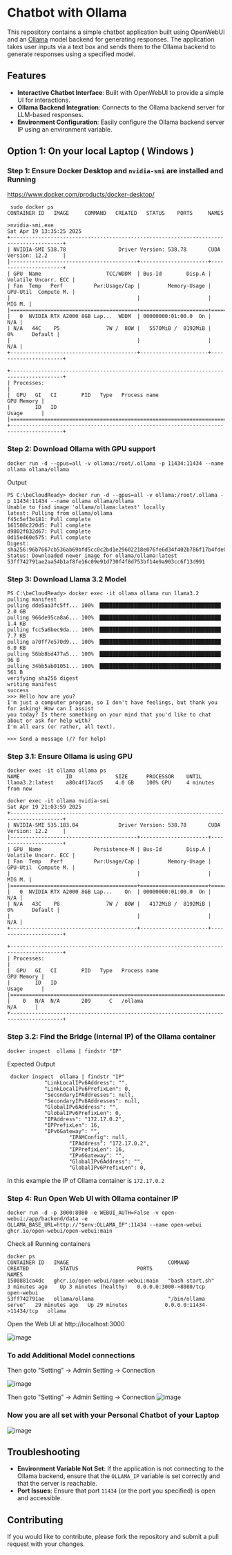 
# Chatbot with Ollama

This repository contains a simple chatbot application built using OpenWebUI and an [Ollama](https://ollama.ai/) model backend for generating responses. The application takes user inputs via a text box and sends them to the Ollama backend to generate responses using a specified model.

## Features

- **Interactive Chatbot Interface**: Built with OpenWebUI to provide a simple UI for interactions.
- **Ollama Backend Integration**: Connects to the Ollama backend server for LLM-based responses.
- **Environment Configuration**: Easily configure the Ollama backend server IP using an environment variable.


## Option 1: On your local Laptop ( Windows )

### Step 1: Ensure Docker Desktop and `nvidia-smi` are installed and Running

https://www.docker.com/products/docker-desktop/

```
 sudo docker ps
CONTAINER ID   IMAGE     COMMAND   CREATED   STATUS    PORTS     NAMES
```
```
>nvidia-smi.exe
Sat Apr 19 13:35:25 2025
+---------------------------------------------------------------------------------------+
| NVIDIA-SMI 538.78                 Driver Version: 538.78       CUDA Version: 12.2     |
|-----------------------------------------+----------------------+----------------------+
| GPU  Name                     TCC/WDDM  | Bus-Id        Disp.A | Volatile Uncorr. ECC |
| Fan  Temp   Perf          Pwr:Usage/Cap |         Memory-Usage | GPU-Util  Compute M. |
|                                         |                      |               MIG M. |
|=========================================+======================+======================|
|   0  NVIDIA RTX A2000 8GB Lap...  WDDM  | 00000000:01:00.0  On |                  N/A |
| N/A   44C    P5               7W /  80W |   5570MiB /  8192MiB |      0%      Default |
|                                         |                      |                  N/A |
+-----------------------------------------+----------------------+----------------------+

+---------------------------------------------------------------------------------------+
| Processes:                                                                            |
|  GPU   GI   CI        PID   Type   Process name                            GPU Memory |
|        ID   ID                                                             Usage      |
|=======================================================================================|
+---------------------------------------------------------------------------------------+
```

### Step 2: Download Ollama with GPU support

```
docker run -d --gpus=all -v ollama:/root/.ollama -p 11434:11434 --name ollama ollama/ollama
```

Output

```
PS C:\beCloudReady> docker run -d --gpus=all -v ollama:/root/.ollama -p 11434:11434 --name ollama ollama/ollama
Unable to find image 'ollama/ollama:latest' locally
latest: Pulling from ollama/ollama
f45c5ef3e181: Pull complete
161508c220d5: Pull complete
d9802f032d67: Pull complete
0d15e460e575: Pull complete
Digest: sha256:96b7667cb536ab69bfd5cc0c2bd1e29602218e076fe6d34f402b786f17b4fde0
Status: Downloaded newer image for ollama/ollama:latest
53ff742791ae2aa54b1af8fe16c09e91d730f4f8d753bf14e9a903cc6f13d991
```

### Step 3: Download Llama 3.2 Model

```
PS C:\beCloudReady> docker exec -it ollama ollama run llama3.2
pulling manifest
pulling dde5aa3fc5ff... 100% ▕███████████████████████████████████████▏ 2.0 GB
pulling 966de95ca8a6... 100% ▕███████████████████████████████████████▏ 1.4 KB
pulling fcc5a6bec9da... 100% ▕███████████████████████████████████████▏ 7.7 KB
pulling a70ff7e570d9... 100% ▕███████████████████████████████████████▏ 6.0 KB
pulling 56bb8bd477a5... 100% ▕███████████████████████████████████████▏   96 B
pulling 34bb5ab01051... 100% ▕███████████████████████████████████████▏  561 B
verifying sha256 digest
writing manifest
success
>>> Hello how are you?
I'm just a computer program, so I don't have feelings, but thank you for asking! How can I assist
you today? Is there something on your mind that you'd like to chat about or ask for help with?
I'm all ears (or rather, all text).

>>> Send a message (/? for help)
```

### Step 3.1: Ensure Ollama is using GPU

```
docker exec -it ollama ollama ps
NAME               ID              SIZE      PROCESSOR    UNTIL
llama3.2:latest    a80c4f17acd5    4.0 GB    100% GPU     4 minutes from now
```
```
docker exec -it ollama nvidia-smi
Sat Apr 19 21:03:59 2025
+---------------------------------------------------------------------------------------+
| NVIDIA-SMI 535.183.04             Driver Version: 538.78       CUDA Version: 12.2     |
|-----------------------------------------+----------------------+----------------------+
| GPU  Name                 Persistence-M | Bus-Id        Disp.A | Volatile Uncorr. ECC |
| Fan  Temp   Perf          Pwr:Usage/Cap |         Memory-Usage | GPU-Util  Compute M. |
|                                         |                      |               MIG M. |
|=========================================+======================+======================|
|   0  NVIDIA RTX A2000 8GB Lap...    On  | 00000000:01:00.0  On |                  N/A |
| N/A   43C    P8               7W /  80W |   4172MiB /  8192MiB |      0%      Default |
|                                         |                      |                  N/A |
+-----------------------------------------+----------------------+----------------------+

+---------------------------------------------------------------------------------------+
| Processes:                                                                            |
|  GPU   GI   CI        PID   Type   Process name                            GPU Memory |
|        ID   ID                                                             Usage      |
|=======================================================================================|
|    0   N/A  N/A       209      C   /ollama                                   N/A      |
+---------------------------------------------------------------------------------------+
```

### Step 3.2: Find the Bridge (internal IP) of the Ollama container

```
docker inspect  ollama | findstr "IP"
```
Expected Output

```
 docker inspect  ollama | findstr "IP"
            "LinkLocalIPv6Address": "",
            "LinkLocalIPv6PrefixLen": 0,
            "SecondaryIPAddresses": null,
            "SecondaryIPv6Addresses": null,
            "GlobalIPv6Address": "",
            "GlobalIPv6PrefixLen": 0,
            "IPAddress": "172.17.0.2",
            "IPPrefixLen": 16,
            "IPv6Gateway": "",
                    "IPAMConfig": null,
                    "IPAddress": "172.17.0.2",
                    "IPPrefixLen": 16,
                    "IPv6Gateway": "",
                    "GlobalIPv6Address": "",
                    "GlobalIPv6PrefixLen": 0,
```

In this example the IP of Ollama container is `172.17.0.2`

### Step 4: Run Open Web UI with Ollama container IP

```
docker run -d -p 3000:8080 -e WEBUI_AUTH=False -v open-webui:/app/backend/data -e OLLAMA_BASE_URL=http://"$env:OLLAMA_IP":11434 --name open-webui ghcr.io/open-webui/open-webui:main
```

Check all Running containers
```
docker ps
CONTAINER ID   IMAGE                                COMMAND               CREATED          STATUS                   PORTS                      NAMES
1500881ca4dc   ghcr.io/open-webui/open-webui:main   "bash start.sh"       3 minutes ago    Up 3 minutes (healthy)   0.0.0.0:3000->8080/tcp     open-webui
53ff742791ae   ollama/ollama                        "/bin/ollama serve"   29 minutes ago   Up 29 minutes            0.0.0.0:11434->11434/tcp   ollama
```

Open the Web UI at http://localhost:3000

![image](https://github.com/user-attachments/assets/1aa44484-8327-4947-bf90-0e77d4dd56b7)


### To add Additional Model connections 

Then goto "Setting" -> Admin Setting -> Connection

![image](https://github.com/user-attachments/assets/eb05a998-a89a-4351-8587-83b8b307b0a9)

Then goto "Setting" -> Admin Setting -> Connection
![image](https://github.com/user-attachments/assets/0e54b11f-874e-45a9-8de8-9dabd9bdb9ae)


### Now you are all set with your Personal Chatbot of your Laptop

![image](https://github.com/user-attachments/assets/b1dd25c4-2f1f-48f2-9ab7-bb10b2e05e58)


## Troubleshooting

- **Environment Variable Not Set**: If the application is not connecting to the Ollama backend, ensure that the `OLLAMA_IP` variable is set correctly and that the server is reachable.
- **Port Issues**: Ensure that port `11434` (or the port you specified) is open and accessible.


## Contributing

If you would like to contribute, please fork the repository and submit a pull request with your changes.

